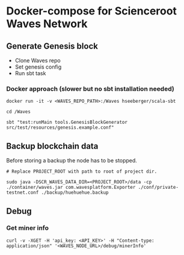 # Docker-compose for Scienceroot Waves Network

## Generate Genesis block
- Clone Waves repo
- Set genesis config
- Run sbt task

### Docker approach (slower but no sbt installation needed)
```
docker run -it -v <WAVES_REPO_PATH>:/Waves hseeberger/scala-sbt

cd /Waves

sbt "test:runMain tools.GenesisBlockGenerator src/test/resources/genesis.example.conf"
```

## Backup blockchain data
Before storing a backup the node has to be stopped.

```
# Replace PROJECT_ROOT with path to root of project dir.

sudo java -DSCR_WAVES_DATA_DIR=<PROJECT_ROOT>/data -cp ./container/waves.jar com.wavesplatform.Exporter ./conf/private-testnet.conf ./backup/huehuehue.backup 
```

## Debug

### Get miner info

```
curl -v -XGET -H 'api_key: <API_KEY>' -H "Content-type: application/json" '<WAVES_NODE_URL>/debug/minerInfo'
```

